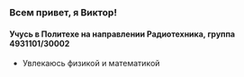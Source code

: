 ### Всем привет, я Виктор!
#### Учусь в Политехе на направлении Радиотехника, группа 4931101/30002
- Увлекаюсь физикой и математикой
